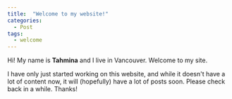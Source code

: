 ```yaml
---
title:  "Welcome to my website!"
categories:
  - Post
tags:
  - welcome
---
```


Hi! My name is **Tahmina** and I live in Vancouver.  Welcome to my site.

I have only just started working on this website, and while it doesn't have a lot of content now, it will (hopefully) have a lot of posts soon. Please check back in a while. Thanks!
